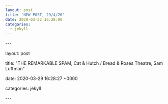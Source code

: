 ```yaml
---
layout: post
title: 'NEW POST, 29/4/20'
date: 2020-03-22 16:28:00
categories:
  - jekyll
---
```


\---

layout: post

title: "THE REMARKABLE SPAM, Cat & Hutch / Bread & Roses Theatre, Sam Luffman"

date: 2020-03-29 16:28:27 +0000

categories: jekyll

\---